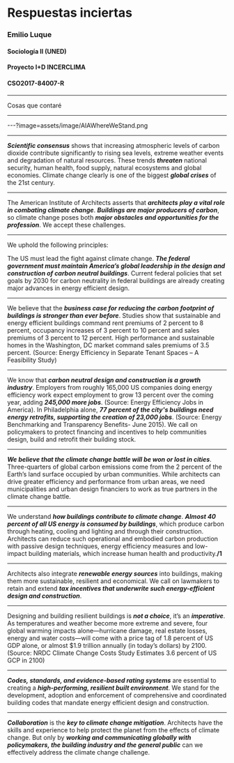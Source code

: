 # Respuestas inciertas

### Emilio Luque
#### Sociología II (UNED)

#### Proyecto I+D INCERCLIMA
#### CSO2017-84007-R

---

Cosas que contaré

---

---?image=assets/image/AIAWhereWeStand.png

---

_**Scientific consensus**_ shows that increasing atmospheric levels of carbon dioxide contribute significantly to rising sea levels, extreme weather events and degradation of natural resources. These trends **_threaten_** national security, human health, food supply, natural ecosystems and global economies. Climate change clearly is one of the biggest _**global crises**_ of the 21st century.

---

The American Institute of Architects asserts that _**architects play a vital role in combating climate change**_. _**Buildings are major producers of carbon**_, so climate change poses both _**major obstacles and opportunities for the profession**_. We accept these challenges.

---

We uphold the following principles:

The US must lead the fight against climate change. _**The federal government must maintain America’s global leadership in the design and construction of carbon neutral buildings**_. Current federal policies that set goals by 2030 for carbon neutrality in federal buildings are already creating major advances in energy efficient design.

---

We believe that the _**business case for reducing the carbon footprint of buildings is stronger than ever before**_. Studies show that sustainable and energy efficient buildings command rent premiums of 2 percent to 8 percent, occupancy increases of 3 percent to 10 percent and sales premiums of 3 percent to 12 percent. High performance and sustainable homes in the Washington, DC market command sales premiums of 3.5 percent. (Source: Energy Efficiency in Separate Tenant Spaces – A Feasibility Study)

---

We know that _**carbon neutral design and construction is a growth industry**_. Employers from roughly 165,000 US companies doing energy efficiency work expect employment to grow 13 percent over the coming year, adding _**245,000 more jobs**_. (Source: Energy Efficiency Jobs in America). In Philadelphia alone, _**77 percent of the city's buildings need energy retrofits, supporting the creation of 23,000 jobs**_. (Source: Energy Benchmarking and Transparency Benefits- June 2015). We call on policymakers to protect financing and incentives to help communities design, build and retrofit their building stock.

---

_**We believe that the climate change battle will be won or lost in cities**_. Three-quarters of global carbon emissions come from the 2 percent of the Earth’s land surface occupied by urban communities. While architects can drive greater efficiency and performance from urban areas, we need municipalities and urban design financiers to work as true partners in the climate change battle.

---

We understand _**how buildings contribute to climate change**_. _**Almost 40 percent of all US energy is consumed by buildings**_, which produce carbon through heating, cooling and lighting and through their construction. Architects can reduce such operational and embodied carbon production with passive design techniques, energy efficiency measures and low-impact building materials, which increase human health and productivity.**/1**

---

Architects also integrate _**renewable energy sources**_ into buildings, making them more sustainable, resilient and economical. We call on lawmakers to retain and extend _**tax incentives that underwrite such energy-efficient design and construction**_.

---

Designing and building resilient buildings is _**not a choice**_, it’s an _**imperative**_. As temperatures and weather become more extreme and severe, four global warming impacts alone—hurricane damage, real estate losses, energy and water costs—will come with a price tag of 1.8 percent of US GDP alone, or almost $1.9 trillion annually (in today’s dollars) by 2100. (Source: NRDC Climate Change Costs Study Estimates 3.6 percent of US GCP in 2100)

---

_**Codes, standards, and evidence-based rating systems**_ are essential to creating a _**high-performing, resilient built environment**_. We stand for the development, adoption and enforcement of comprehensive and coordinated building codes that mandate energy efficient design and construction.

---

_**Collaboration**_ is the _**key to climate change mitigation**_. Architects have the skills and experience to help protect the planet from the effects of climate change. But only by _**working and communicating globally with policymakers, the building industry and the general public**_ can we effectively address the climate change challenge.


